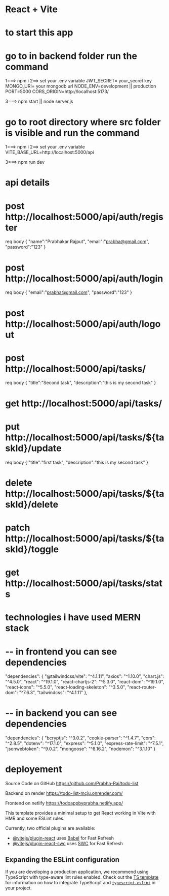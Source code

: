 # React + Vite

# to start this app 
<!-- start backend server  -->
# go to in backend folder  run the command 
1===> npm i
2==> set your .env variable
    JWT_SECRET= your_secret key
    MONGO_URI= your mongodb url
    NODE_ENV=development || production
    PORT=5000 
    CORS_ORIGIN=http://localhost:5173/ <!-- your frontend origin -->

3===> npm start  || node server.js


<!-- start frontend -->
# go to root directory where src folder is visible and run the command
1===> npm i
2==> set your .env variable
    VITE_BASE_URL=http://localhost:5000/api <!-- your backend server url /api -->

3===> npm run dev

# api details 
<!-- user auth -->
# post http://localhost:5000/api/auth/register
req body
{
    "name":"Prabhakar Rajput",
    "email":"prabha@gmail.com",
    "password":"123"
}

# post http://localhost:5000/api/auth/login
req body
{
    "email":"prabha@gmail.com",
    "password":"123"
}

# post http://localhost:5000/api/auth/logout

<!-- tasks -->
# post http://localhost:5000/api/tasks/
req body
{
    "title":"Second task",
    "description":"this is my second task"
}

# get http://localhost:5000/api/tasks/
# put http://localhost:5000/api/tasks/${taskId}/update
req body
{
    "title":"first task",
    "description":"this is my second task"
}
# delete http://localhost:5000/api/tasks/${taskId}/delete

<!-- for toggle statas like mark as completed or uncompleted -->
# patch http://localhost:5000/api/tasks/${taskId}/toggle

<!-- get stats for a user  -->
# get http://localhost:5000/api/tasks/stats

<!-- example -->

<!-- in apis send token also using bearer or cookies
  return API.post(
    "/logout",
    {},
    {
      headers: { Authorization: `Bearer ${token}` },
    }
  );
}; -->


# technologies i have used MERN stack

# -- in frontend you can see dependencies 
 "dependencies": {
    "@tailwindcss/vite": "^4.1.11",
    "axios": "^1.10.0",
    "chart.js": "^4.5.0",
    "react": "^19.1.0",
    "react-chartjs-2": "^5.3.0",
    "react-dom": "^19.1.0",
    "react-icons": "^5.5.0",
    "react-loading-skeleton": "^3.5.0",
    "react-router-dom": "^7.6.3",
    "tailwindcss": "^4.1.11"
  },

# -- in backend you can see dependencies 
"dependencies": {
    "bcryptjs": "^3.0.2",
    "cookie-parser": "^1.4.7",
    "cors": "^2.8.5",
    "dotenv": "^17.1.0",
    "express": "^5.1.0",
    "express-rate-limit": "^7.5.1",
    "jsonwebtoken": "^9.0.2",
    "mongoose": "^8.16.2",
    "nodemon": "^3.1.10"
  }


# deployement 

Source Code on GitHub
	https://github.com/Prabha-Raj/todo-list

Backend on render
	https://todo-list-mcju.onrender.com/

Frontend on netlify 
	https://todoappbyprabha.netlify.app/













This template provides a minimal setup to get React working in Vite with HMR and some ESLint rules.

Currently, two official plugins are available:

- [@vitejs/plugin-react](https://github.com/vitejs/vite-plugin-react/blob/main/packages/plugin-react) uses [Babel](https://babeljs.io/) for Fast Refresh
- [@vitejs/plugin-react-swc](https://github.com/vitejs/vite-plugin-react/blob/main/packages/plugin-react-swc) uses [SWC](https://swc.rs/) for Fast Refresh

## Expanding the ESLint configuration

If you are developing a production application, we recommend using TypeScript with type-aware lint rules enabled. Check out the [TS template](https://github.com/vitejs/vite/tree/main/packages/create-vite/template-react-ts) for information on how to integrate TypeScript and [`typescript-eslint`](https://typescript-eslint.io) in your project.
